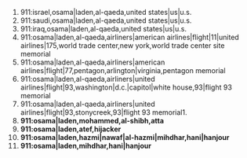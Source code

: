 1. 911:israel,osama|laden,al-qaeda,united states|us|u.s.
1. 911:saudi,osama|laden,al-qaeda,united states|us|u.s.
1. 911:iraq,osama|laden,al-qaeda,united states|us|u.s.
1. 911:osama|laden,al-qaeda,airliners|american airlines|flight|11|united airlines|175,world trade center,new york,world trade center site memorial
1. 911:osama|laden,al-qaeda,airliners|american airlines|flight|77,pentagon,arlington|virginia,pentagon memorial
1. 911:osama|laden,al-qaeda,airliners|united airlines|flight|93,washington|d.c.|capitol|white house,93|flight 93 memorial
1. 911:osama|laden,al-qaeda,airliners|united airlines|flight|93,stonycreek,93|flight 93 memorial1. 
1. **911:osama|laden,mohammed,al-shibh,atta**
1. **911:osama|laden,atef,hijacker**
1. **911:osama|laden,hazmi|nawaf|al-hazmi|mihdhar,hani|hanjour**
1. **911:osama|laden,mihdhar,hani|hanjour**
